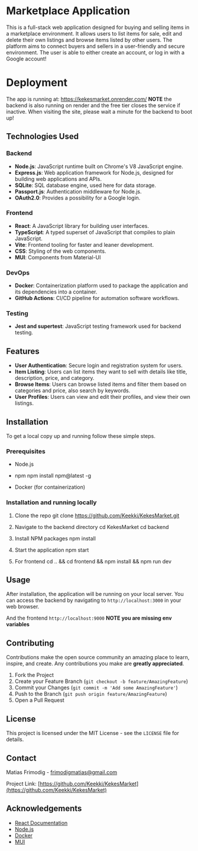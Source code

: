 # Marketplace Application

This is a full-stack web application designed for buying and selling items in a marketplace environment. It allows users to list items for sale, edit and delete their own listings and browse items listed by other users. The platform aims to connect buyers and sellers in a user-friendly and secure environment. The user is able to either create an account, or log in with a Google account!

# Deployment

The app is running at: https://kekesmarket.onrender.com/
**NOTE** the backend is also running on render and the free tier closes the service if inactive. When visiting the site, please wait a minute for the backend to boot up!

## Technologies Used

### Backend

- **Node.js**: JavaScript runtime built on Chrome's V8 JavaScript engine.
- **Express.js**: Web application framework for Node.js, designed for building web applications and APIs.
- **SQLite**: SQL database engine, used here for data storage.
- **Passport.js**: Authentication middleware for Node.js.
- **OAuth2.0**: Provides a possibility for a Google login.

### Frontend

- **React**: A JavaScript library for building user interfaces.
- **TypeScript**: A typed superset of JavaScript that compiles to plain JavaScript.
- **Vite**: Frontend tooling for faster and leaner development.
- **CSS**: Styling of the web components.
- **MUI**: Components from Material-UI

### DevOps

- **Docker**: Containerization platform used to package the application and its dependencies into a container.
- **GitHub Actions**: CI/CD pipeline for automation software workflows.

### Testing

- **Jest and supertest**: JavaScript testing framework used for backend testing.

## Features

- **User Authentication**: Secure login and registration system for users.
- **Item Listing**: Users can list items they want to sell with details like title, description, price, and category.
- **Browse Items**: Users can browse listed items and filter them based on categories and price, also search by keywords.
- **User Profiles**: Users can view and edit their profiles, and view their own listings.

## Installation

To get a local copy up and running follow these simple steps.

### Prerequisites

- Node.js
- npm
  npm install npm@latest -g

- Docker (for containerization)

### Installation and running locally

1. Clone the repo
   git clone https://github.com/Keekki/KekesMarket.git

2. Navigate to the backend directory
   cd KekesMarket
   cd backend

3. Install NPM packages
   npm install

4. Start the application
   npm start

5. For frontend
   cd .. && cd frontend && npm install && npm run dev

## Usage

After installation, the application will be running on your local server. You can access the backend by navigating to `http://localhost:3000` in your web browser.

And the frontend `http://localhost:9000`
**NOTE you are missing env variables**

## Contributing

Contributions make the open source community an amazing place to learn, inspire, and create. Any contributions you make are **greatly appreciated**.

1. Fork the Project
2. Create your Feature Branch (`git checkout -b feature/AmazingFeature`)
3. Commit your Changes (`git commit -m 'Add some AmazingFeature'`)
4. Push to the Branch (`git push origin feature/AmazingFeature`)
5. Open a Pull Request

## License

This project is licensed under the MIT License - see the `LICENSE` file for details.

## Contact

Matias Frimodig - frimodigmatias@gmail.com

Project Link: [https://github.com/Keekki/KekesMarket](https://github.com/Keekki/KekesMarket)

## Acknowledgements

- [React Documentation](https://reactjs.org/)
- [Node.js](https://nodejs.org/)
- [Docker](https://www.docker.com/)
- [MUI](https://mui.com/)

